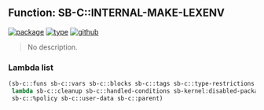 ## Function: SB-C::INTERNAL-MAKE-LEXENV
[![package](https://img.shields.io/badge/Package-SB--C-5f9ea0.svg?style=social&colorA=999999)](../) [![type](https://img.shields.io/badge/Type-Function-5f9ea0.svg?style=social&colorA=999999)](../#function) [![github](https://img.shields.io/badge/GitHub-View_the_source-5f9ea0.svg?style=social&colorA=999999&logo=github)](https://github.com/sbcl/sbcl/blob/master/src/compiler/early-lexenv.lisp/) 

> No description.

### Lambda list
```cl
(sb-c::funs sb-c::vars sb-c::blocks sb-c::tags sb-c::type-restrictions sb-assem:flushable
 lambda sb-c::cleanup sb-c::handled-conditions sb-kernel:disabled-package-locks
 sb-c::%policy sb-c::user-data sb-c::parent)
```
